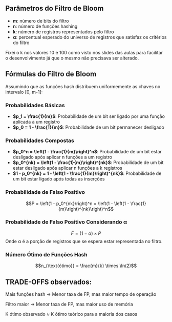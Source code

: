 ## Parâmetros do Filtro de Bloom

- **m**: número de bits do filtro
- **n**: número de funções hashing
- **k**: número de registros representados pelo filtro
- **α**: percentual esperado do universo de registros que satisfaz os critérios do filtro

Fixei o k nos valores 10 e 100 como visto nos slides das aulas para facilitar o desenvolvimento já que o mesmo não precisava ser alterado.


## Fórmulas do Filtro de Bloom

Assumindo que as funções hash distribuem uniformemente as chaves no intervalo [0, m-1]:

### Probabilidades Básicas
- **$p_1 = \frac{1}{m}$**: Probabilidade de um bit ser ligado por uma função aplicada a um registro
- **$p_0 = 1 - \frac{1}{m}$**: Probabilidade de um bit permanecer desligado

### Probabilidades Compostas
- **$p_0^n = \left(1 - \frac{1}{m}\right)^n$**: Probabilidade de um bit estar desligado após aplicar n funções a um registro
- **$p_0^{nk} = \left(1 - \frac{1}{m}\right)^{nk}$**: Probabilidade de um bit estar desligado após aplicar n funções a k registros
- **$1 - p_0^{nk} = 1 - \left(1 - \frac{1}{m}\right)^{nk}$**: Probabilidade de um bit estar ligado após todas as inserções

### Probabilidade de Falso Positivo
$$P = \left(1 - p_0^{nk}\right)^n = \left(1 - \left(1 - \frac{1}{m}\right)^{nk}\right)^n$$

### Probabilidade de Falso Positivo Considerando α
$$F = (1 - \alpha) \times P$$
Onde α é a porção de registros que se espera estar representada no filtro.

### Número Ótimo de Funções Hash
$$n_{\text{ótimo}} = \frac{m}{k} \times \ln(2)$$

## TRADE-OFFS observados:
Mais funções hash → Menor taxa de FP, mas maior tempo de operação

Filtro maior → Menor taxa de FP, mas maior uso de memória

K ótimo observado ≈ K ótimo teórico para a maioria dos casos
